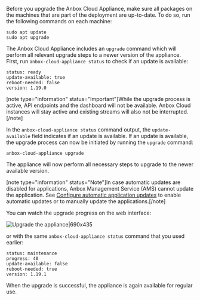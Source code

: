Before you upgrade the Anbox Cloud Appliance, make sure all packages on the machines that are part of the deployment are up-to-date. To do so, run the following commands on each machine:

    sudo apt update
    sudo apt upgrade

The Anbox Cloud Appliance includes an `upgrade` command which will perform all relevant upgrade steps to a newer version of the appliance.  First, run `anbox-cloud-appliance status` to check if an update is available:

    status: ready
    update-available: true
    reboot-needed: false
    version: 1.19.0

[note type="information" status="Important"]While the upgrade process is active, API endpoints and the dashboard will not be available. Anbox Cloud instances will stay active and existing streams will also not be interrupted.[/note]

In the `anbox-cloud-appliance status` command output, the `update-available` field indicates if an update is available. If an update is available, the upgrade process can now be initiated by running the `upgrade` command:

    anbox-cloud-appliance upgrade

The appliance will now perform all necessary steps to upgrade to the newer available version. 

[note type="information" status="Note"]In case automatic updates are disabled for applications, Anbox Management Service (AMS) cannot update the application. See [Configure automatic application updates](https://discourse.ubuntu.com/t/24201#configure-automatic-updates) to enable automatic updates or to manually update the applications.[/note]

You can watch the upgrade progress on the web interface:

![Upgrade the appliance|690x435](https://assets.ubuntu.com/v1/1093e239-update_appliance.png)

 or with the same `anbox-cloud-appliance status` command that you used earlier:

    status: maintenance
    progress: 40
    update-available: false
    reboot-needed: true
    version: 1.19.1

When the upgrade is successful, the appliance is again available for regular use.
